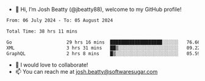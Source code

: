 - 👋 Hi, I’m Josh Beatty (@jbeatty88), welcome to my GitHub profile!

<!--START_SECTION:waka-->

```txt
From: 06 July 2024 - To: 05 August 2024

Total Time: 38 hrs 11 mins

Go                    29 hrs 16 mins  ███████████████████░░░░░░   76.66 %
XML                   3 hrs 31 mins   ██▒░░░░░░░░░░░░░░░░░░░░░░   09.22 %
GraphQL               2 hrs 8 mins    █▒░░░░░░░░░░░░░░░░░░░░░░░   05.59 %
```

<!--END_SECTION:waka-->

- 💞️ I would love to collaborate!
- 📫 You can reach me at josh.beatty@softwaresugar.com

<!---
jbeatty88/jbeatty88 is a ✨ special ✨ repository because its `README.md` (this file) appears on your GitHub profile.
You can click the Preview link to take a look at your changes.
--->
